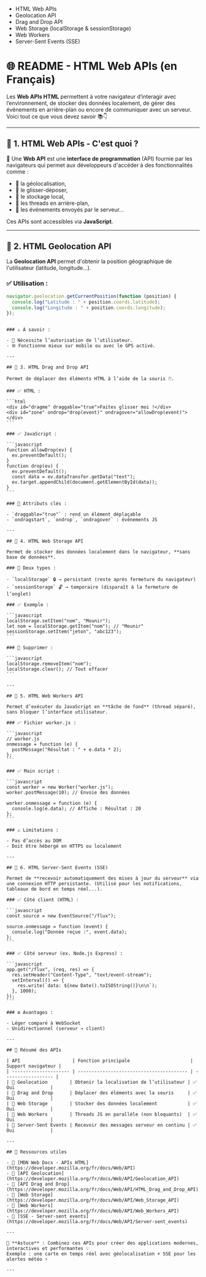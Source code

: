 - HTML Web APIs
- Geolocation API
- Drag and Drop API
- Web Storage (localStorage & sessionStorage)
- Web Workers
- Server-Sent Events (SSE)

# 🌐 README - HTML Web APIs (en Français)

Les **Web APIs HTML** permettent à votre navigateur d’interagir avec l’environnement, de stocker des données localement, de gérer des événements en arrière-plan ou encore de communiquer avec un serveur. Voici tout ce que vous devez savoir 📚👇

---

## 🔌 1. HTML Web APIs - C'est quoi ?

🔧 Une **Web API** est une **interface de programmation** (API) fournie par les navigateurs qui permet aux développeurs d'accéder à des fonctionnalités comme :

- 📍 la géolocalisation,
- 📂 le glisser-déposer,
- 💾 le stockage local,
- 🧵 les threads en arrière-plan,
- 🔁 les événements envoyés par le serveur...

Ces APIs sont accessibles via **JavaScript**.

---

## 📍 2. HTML Geolocation API

La **Geolocation API** permet d'obtenir la position géographique de l'utilisateur (latitude, longitude...).

### ✅ Utilisation :

```javascript
navigator.geolocation.getCurrentPosition(function (position) {
  console.log("Latitude : " + position.coords.latitude);
  console.log("Longitude : " + position.coords.longitude);
});
```

````

### ⚠️ À savoir :

- 🔐 Nécessite l’autorisation de l’utilisateur.
- 🌐 Fonctionne mieux sur mobile ou avec le GPS activé.

---

## 📂 3. HTML Drag and Drop API

Permet de déplacer des éléments HTML à l’aide de la souris 🖱️.

### ✅ HTML :

```html
<div id="dragme" draggable="true">Faites glisser moi !</div>
<div id="zone" ondrop="drop(event)" ondragover="allowDrop(event)"></div>
```

### ✅ JavaScript :

```javascript
function allowDrop(ev) {
  ev.preventDefault();
}
function drop(ev) {
  ev.preventDefault();
  const data = ev.dataTransfer.getData("text");
  ev.target.appendChild(document.getElementById(data));
}
```

### 🔑 Attributs clés :

- `draggable="true"` : rend un élément déplaçable
- `ondragstart`, `ondrop`, `ondragover` : événements JS

---

## 💾 4. HTML Web Storage API

Permet de stocker des données localement dans le navigateur, **sans base de données**.

### 🧱 Deux types :

- `localStorage` 🔒 → persistant (reste après fermeture du navigateur)
- `sessionStorage` 🔓 → temporaire (disparaît à la fermeture de l’onglet)

### ✅ Exemple :

```javascript
localStorage.setItem("nom", "Mounir");
let nom = localStorage.getItem("nom"); // "Mounir"
sessionStorage.setItem("jeton", "abc123");
```

### 🧹 Supprimer :

```javascript
localStorage.removeItem("nom");
localStorage.clear(); // Tout effacer
```

---

## 🧵 5. HTML Web Workers API

Permet d’exécuter du JavaScript en **tâche de fond** (thread séparé), sans bloquer l’interface utilisateur.

### ✅ Fichier worker.js :

```javascript
// worker.js
onmessage = function (e) {
  postMessage("Résultat : " + e.data * 2);
};
```

### ✅ Main script :

```javascript
const worker = new Worker("worker.js");
worker.postMessage(10); // Envoie des données

worker.onmessage = function (e) {
  console.log(e.data); // Affiche : Résultat : 20
};
```

### ⚠️ Limitations :

- Pas d’accès au DOM
- Doit être hébergé en HTTPS ou localement

---

## 🔁 6. HTML Server-Sent Events (SSE)

Permet de **recevoir automatiquement des mises à jour du serveur** via une connexion HTTP persistante. (Utilisé pour les notifications, tableaux de bord en temps réel...).

### ✅ Côté client (HTML) :

```javascript
const source = new EventSource("/flux");

source.onmessage = function (event) {
  console.log("Donnée reçue :", event.data);
};
```

### ✅ Côté serveur (ex. Node.js Express) :

```javascript
app.get("/flux", (req, res) => {
  res.setHeader("Content-Type", "text/event-stream");
  setInterval(() => {
    res.write(`data: ${new Date().toISOString()}\n\n`);
  }, 1000);
});
```

### ⚙️ Avantages :

- Léger comparé à WebSocket
- Unidirectionnel (serveur → client)

---

## 🧠 Résumé des APIs

| API                   | Fonction principale                      | Support navigateur |
| --------------------- | ---------------------------------------- | ------------------ |
| 📍 Geolocation        | Obtenir la localisation de l’utilisateur | ✅ Oui             |
| 📂 Drag and Drop      | Déplacer des éléments avec la souris     | ✅ Oui             |
| 💾 Web Storage        | Stocker des données localement           | ✅ Oui             |
| 🧵 Web Workers        | Threads JS en parallèle (non bloquants)  | ✅ Oui             |
| 🔁 Server-Sent Events | Recevoir des messages serveur en continu | ✅ Oui             |

---

## 🚀 Ressources utiles

- 📘 [MDN Web Docs - APIs HTML](https://developer.mozilla.org/fr/docs/Web/API)
- 📍 [API Geolocation](https://developer.mozilla.org/fr/docs/Web/API/Geolocation_API)
- 📂 [API Drag and Drop](https://developer.mozilla.org/fr/docs/Web/API/HTML_Drag_and_Drop_API)
- 💾 [Web Storage](https://developer.mozilla.org/fr/docs/Web/API/Web_Storage_API)
- 🧵 [Web Workers](https://developer.mozilla.org/fr/docs/Web/API/Web_Workers_API)
- 🔁 [SSE - Server-sent events](https://developer.mozilla.org/fr/docs/Web/API/Server-sent_events)

---

📌 **Astuce** : Combinez ces APIs pour créer des applications modernes, interactives et performantes 💡
Exemple : une carte en temps réel avec géolocalisation + SSE pour les alertes météo ⚡

---
````
